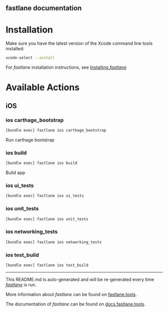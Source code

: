 fastlane documentation
----

# Installation

Make sure you have the latest version of the Xcode command line tools installed:

```sh
xcode-select --install
```

For _fastlane_ installation instructions, see [Installing _fastlane_](https://docs.fastlane.tools/#installing-fastlane)

# Available Actions

## iOS

### ios carthage_bootstrap

```sh
[bundle exec] fastlane ios carthage_bootstrap
```

Run carthage bootstrap

### ios build

```sh
[bundle exec] fastlane ios build
```

Build app

### ios ui_tests

```sh
[bundle exec] fastlane ios ui_tests
```



### ios unit_tests

```sh
[bundle exec] fastlane ios unit_tests
```



### ios networking_tests

```sh
[bundle exec] fastlane ios networking_tests
```



### ios test_build

```sh
[bundle exec] fastlane ios test_build
```



----

This README.md is auto-generated and will be re-generated every time [_fastlane_](https://fastlane.tools) is run.

More information about _fastlane_ can be found on [fastlane.tools](https://fastlane.tools).

The documentation of _fastlane_ can be found on [docs.fastlane.tools](https://docs.fastlane.tools).
